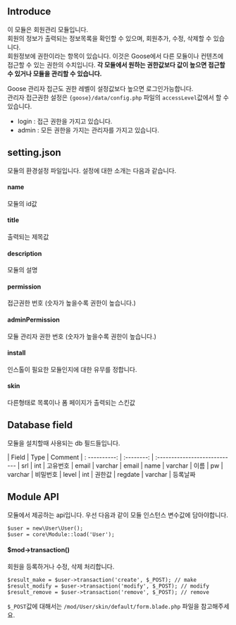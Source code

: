 ## Introduce
이 모듈은 회원관리 모듈입니다.  
회원의 정보가 출력되는 정보목록을 확인할 수 있으며, 회원추가, 수정, 삭제할 수 있습니다.  
회원정보에 권한이라는 항목이 있습니다. 이것은 Goose에서 다른 모듈이나 컨텐츠에 접근할 수 있는 권한의 수치입니다. __각 모듈에서 원하는 권한값보다 값이 높으면 접근할 수 있거나 모듈을 관리할 수 있습니다.__

Goose 관리자 접근도 권한 레벨이 설정값보다 높으면 로그인가능합니다.  
관리자 접근권한 설정은 `{goose}/data/config.php` 파일의 `accessLevel`값에서 할 수 있습니다.
* login : 접근 권한을 가지고 있습니다.
* admin : 모든 권한을 가지는 관리자를 가지고 있습니다.



## setting.json
모듈의 환경설정 파일입니다. 설정에 대한 소개는 다음과 같습니다.

#### name
모듈의 id값

#### title
출력되는 제목값

#### description
모듈의 설명

#### permission
접근권한 번호 (숫자가 높을수록 권한이 높습니다.)

#### adminPermission
모듈 관리자 권한 번호 (숫자가 높을수록 권한이 높습니다.)

#### install
인스톨이 필요한 모듈인지에 대한 유무를 정합니다.

#### skin
다른형태로 목록이나 폼 페이지가 출력되는 스킨값



## Database field

모듈을 설치할때 사용되는 db 필드들입니다.

| Field         | Type       | Comment
| : ----------: | :--------: | :----------------------------
| srl           | int        | 고유번호
| email         | varchar    | email
| name          | varchar    | 이름
| pw            | varchar    | 비밀번호
| level         | int        | 권한값
| regdate       | varchar    | 등록날짜



## Module API

모듈에서 제공하는 api입니다. 우선 다음과 같이 모듈 인스턴스 변수값에 담아야합니다.

```
$user = new\User\User();
$user = core\Module::load('User');
```

#### $mod->transaction()
회원을 등록하거나 수정, 삭제 처리합니다.

```
$result_make = $user->transaction('create', $_POST); // make
$result_modify = $user->transaction('modify', $_POST); // modify
$result_remove = $user->transaction('remove', $_POST); // remove
```

`$_POST`값에 대해서는 `/mod/User/skin/default/form.blade.php` 파일을 참고해주세요.